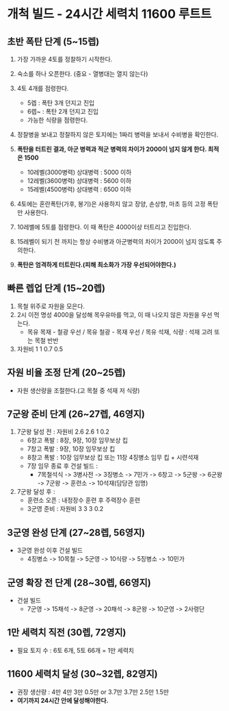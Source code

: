 # 개척 빌드 - 24시간 세력치 11600 루트트

## 초반 폭탄 단계 (5~15렙)

1) 가장 가까운 4토를 정찰하기 시작한다.
2) 숙소를 하나 오픈한다. (중요 - 열병대는 열지 않는다)
3) 4토 4개를 점령한다.
    * 5렙 : 폭탄 3개 던지고 진입
    * 6렙~ : 폭탄 2개 던지고 진입
    * 가능한 식량을 점령한다.

4) 정찰병을 보내고 정찰하지 않은 토지에는 1짜리 병력을 보내서 수비병을 확인한다.
5) __폭탄을 터트린 결과, 아군 병력과 적군 병력의 차이가 2000이 넘지 않게 한다. 최적은 1500__
    * 10레벨(3000병력) 상대병력 : 5000 이하
    * 12레벨(3600병력) 상대병력 : 5600 이하
    * 15레벨(4500병력) 상대병력 : 6500 이하
6) 4토에는 혼란폭탄(가후, 봉기)은 사용하지 않고 장양, 손상향, 마초 등의 고정 폭탄만 사용한다.
7) 10레벨에 5토를 점령한다. 이 때 폭탄은 4000이상 터트리고 진입한다.
8) 15레벨이 되기 전 까지는 항상 수비병과 아군병력의 차이가 2000이 넘지 않도록 주의한다.
9) __폭탄은 엄격하게 터트린다.(피해 최소화가 가장 우선되어야한다.)__

## 빠른 렙업 단계 (15~20렙)

1) 목철 위주로 자원을 모은다.
2) 2시 이전 명성 4000을 달성해 목우유마를 먹고, 이 때 나오지 않은 자원을 우선 먹는다.
    * 목유 목재 - 철광 우선 / 목유 철광 - 목재 우선 / 목유 석재, 식량 : 석재 고려 또는 목철 반반
3) 자원비 1 1 0.7 0.5

## 자원 비율 조정 단계 (20~25렙)

* 자원 생산량을 조절한다.(고 목철 중 석재 저 식량)

## 7군왕 준비 단계 (26~27렙, 46영지)

1) 7군왕 달성 전 : 자원비 2.6 2.6 1 0.2 
	- 6창고 폭발 : 8장, 9장, 10장 임무보상 킵
	- 7창고 폭발 : 9장, 10장 임무보상 킵
	- 8창고 폭발 : 10장 임무보상 킵 또는 11장 4징병소 임무 킵 + 시련석재
	- 7장 임무 종료 후 건설 빌드 : 
        - 7목철석식 -> 3병사전 -> 3징병소 -> 7민가 -> 6창고 -> 5군왕 -> 6군왕 -> 7군왕 -> 훈련소 -> 10석재(담당관 임명)
2) 7군왕 달성 후 : 
    - 훈련소 오픈 : 내정장수 훈련 후 주력장수 훈련
	- 3군영 준비 : 자원비 3 3 3 0.2

## 3군영 완성 단계 (27~28렙, 56영지)
- 3군영 완성 이후 건설 빌드
	- 4징병소 -> 10목철 -> 5군영 -> 10식량 -> 5징병소 -> 10민가

## 군영 확장 전 단계 (28~30렙, 66영지)
- 건설 빌드
	- 7군영 -> 15채석 -> 8군영 -> 20채석 -> 8군왕 -> 10군영 -> 2사령단

## 1만 세력치 직전 (30렙, 72영지)
- 필요 토지 수 : 6토 6개, 5토 66개 = 1만 세력치

## 11600 세력치 달성 (30~32렙, 82영지)
- 권장 생산량 : 4만 4만 3만 0.5만 or 3.7만 3.7만 2.5만 1.5만
- __여기까지 24시간 안에 달성해야한다.__
